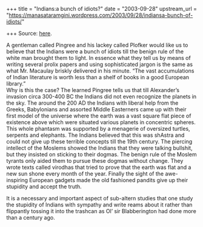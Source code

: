 +++
title = "Indians:a bunch of idiots?"
date = "2003-09-28"
upstream_url = "https://manasataramgini.wordpress.com/2003/09/28/indiansa-bunch-of-idiots/"

+++
Source: [here](https://manasataramgini.wordpress.com/2003/09/28/indiansa-bunch-of-idiots/).

A gentleman called Pingree and his lackey called Plofker would like us to believe that the Indians were a bunch of idiots till the benign rule of the white man brought them to light. In essence what they tell us by means of writing several prolix papers and using sophisticated jargon is the same as what Mr. Macaulay briskly delivered in his minute. “The vast accumulations of Indian literature is worth less than a shelf of books in a good European library.”  
Why is this the case? The learned Pingree tells us that till Alexander’s invasion circa 300-400 BC the Indians did not even recognize the planets in the sky. The around the 200 AD the Indians with liberal help from the Greeks, Babylonians and assorted Middle Easterners came up with their first model of the universe where the earth was a vast square flat piece of existence above which were situated various planets in concentric spheres. This whole phantasm was supported by a menagerie of oversized turtles, serpents and elephants. The Indians believed that this was shAstra and could not give up these terrible concepts till the 19th century. The piercing intellect of the Moslems showed the Indians that they were talking bullshit, but they insisted on sticking to their dogmas. The benign rule of the Moslem tyrants only aided them to pursue these dogmas without change. They wrote texts called virodhas that tried to prove that the earth was flat and a new sun shone every month of the year. Finally the sight of the awe-inspiring European gadgets made the old fashioned pandits give up their stupidity and accept the truth.

It is a necessary and important aspect of sub-altern studies that one study the stupidity of Indians with sympathy and write reams about it rather than flippantly tossing it into the trashcan as Ol’ sir Blabberington had done more than a century ago.

